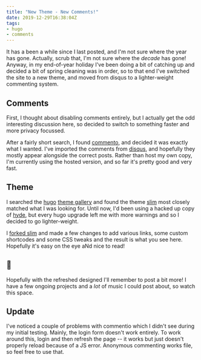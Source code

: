 ```yaml
---
title: "New Theme - New Comments!"
date: 2019-12-29T16:38:04Z
tags:
- hugo
- comments
---
```

It has a been a while since I last posted, and I'm not sure where the year has
gone. Actually, scrub that, I'm not sure where the _decade_ has gone! Anyway,
in my end-of-year holiday I've been doing a bit of catching up and decided a
bit of spring cleaning was in order, so to that end I've switched the site to a
new theme, and moved from disqus to a lighter-weight commenting system.

## Comments

First, I thought about disabling comments entirely, but I actually get the odd
interesting discussion here, so decided to switch to something faster and more
privacy focussed.

After a fairly short search, I found [commento](https://commento.io/), and
decided it was exactly what I wanted. I've imported the comments from
[disqus](https://disqus.com/), and hopefully they mostly appear alongside the
correct posts. Rather than host my own copy, I'm currently using the hosted
version, and so far it's pretty good and very fast.

## Theme

I searched the [hugo](https://gohugo.io)
[theme gallery](https://themes.gohugo.io/) and found the theme
[slim](https://themes.gohugo.io/slim/) most closely matched what I was looking
for. Until now, I'd been using a hacked up copy of
[hyde](https://themes.gohugo.io/hyde/), but every hugo upgrade left me with
more warnings and so I decided to go lighter-weight.

I [forked slim](https://github.com/mattfoster/hugo-theme-slim) and made a few
changes to add various links, some custom shortcodes and some CSS tweaks and the
result is what you see here. Hopefully it's easy on the eye aNd nice to read!

## :wave:

Hopefully with the refreshed designed I'll remember to post a bit more! I have
a few ongoing projects and a _lot_ of music I could post about, so watch this space.

## Update

I've noticed a couple of problems with commentio which I didn't see during my
initial testing. Mainly, the login form doesn't work entirely. To work around
this, login and then refresh the page -- it works but just doesn't properly
reload because of a JS error. Anonymous commenting works file, so feel free to
use that.
